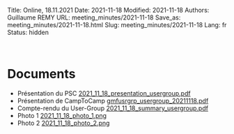 Title: Online, 18.11.2021
Date: 2021-11-18
Modified: 2021-11-18
Authors: Guillaume REMY
URL: meeting_minutes/2021-11-18
Save_as: meeting_minutes/2021-11-18.html
Slug: meeting_minutes/2021-11-18
Lang: fr
Status: hidden

<br />

# Documents

* Présentation du PSC [2021_11_18_presentation_usergroup.pdf]({filename}/documents/meetings/2021-11-18/2021_11_18_presentation_usergroup.pdf)
* Présentation de CampToCamp [gmfusrgrp_usergroup_20211118.pdf]({filename}/documents/meetings/2021-11-18/gmfusrgrp_usergroup_20211118.pdf)
* Compte-rendu du User-Group [2021_11_18_summary_usergroup.pdf]({filename}/documents/meetings/2021-11-18/2021_11_18_summary_usergroup.pdf)
* Photo 1 [2021_11_18_photo_1.png]({filename}/documents/meetings/2021-11-18/2021_11_18_photo_1.png)
* Photo 2 [2021_11_18_photo_2.png]({filename}/documents/meetings/2021-11-18/2021_11_18_photo_2.png)


